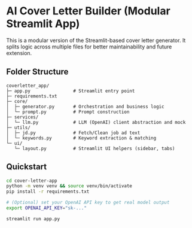 
# AI Cover Letter Builder (Modular Streamlit App)

This is a modular version of the Streamlit-based cover letter generator.
It splits logic across multiple files for better maintainability and future extension.

## Folder Structure
```
coverletter_app/
├─ app.py                # Streamlit entry point
├─ requirements.txt
├─ core/
│  ├─ generator.py       # Orchestration and business logic
│  └─ prompt.py          # Prompt construction
├─ services/
│  └─ llm.py             # LLM (OpenAI) client abstraction and mock
├─ utils/
│  ├─ jd.py              # Fetch/Clean job ad text
│  └─ keywords.py        # Keyword extraction & matching
└─ ui/
   └─ layout.py          # Streamlit UI helpers (sidebar, tabs)
```

## Quickstart
```bash
cd cover-letter-app
python -m venv venv && source venv/bin/activate      
pip install -r requirements.txt

# (Optional) set your OpenAI API key to get real model output
export OPENAI_API_KEY="sk-..."                      

streamlit run app.py
```
